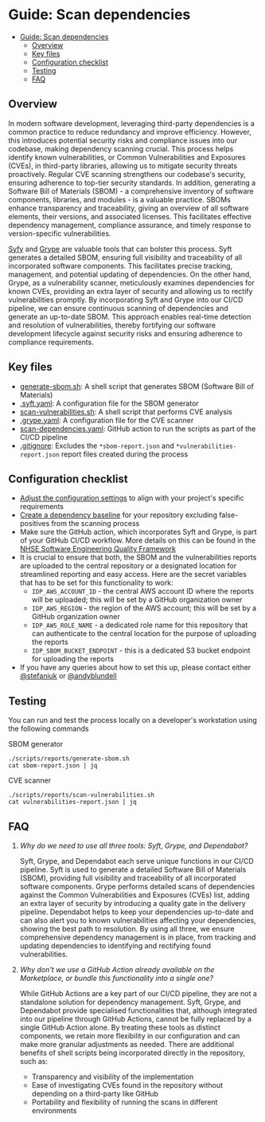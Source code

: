 # Guide: Scan dependencies

- [Guide: Scan dependencies](#guide-scan-dependencies)
  - [Overview](#overview)
  - [Key files](#key-files)
  - [Configuration checklist](#configuration-checklist)
  - [Testing](#testing)
  - [FAQ](#faq)

## Overview

In modern software development, leveraging third-party dependencies is a common practice to reduce redundancy and improve efficiency. However, this introduces potential security risks and compliance issues into our codebase, making dependency scanning crucial. This process helps identify known vulnerabilities, or Common Vulnerabilities and Exposures (CVEs), in third-party libraries, allowing us to mitigate security threats proactively. Regular CVE scanning strengthens our codebase's security, ensuring adherence to top-tier security standards. In addition, generating a Software Bill of Materials (SBOM) - a comprehensive inventory of software components, libraries, and modules - is a valuable practice. SBOMs enhance transparency and traceability, giving an overview of all software elements, their versions, and associated licenses. This facilitates effective dependency management, compliance assurance, and timely response to version-specific vulnerabilities.

[Syfy](https://github.com/anchore/syft) and [Grype](https://github.com/anchore/grype) are valuable tools that can bolster this process. Syft generates a detailed SBOM, ensuring full visibility and traceability of all incorporated software components. This facilitates precise tracking, management, and potential updating of dependencies. On the other hand, Grype, as a vulnerability scanner, meticulously examines dependencies for known CVEs, providing an extra layer of security and allowing us to rectify vulnerabilities promptly. By incorporating Syft and Grype into our CI/CD pipeline, we can ensure continuous scanning of dependencies and generate an up-to-date SBOM. This approach enables real-time detection and resolution of vulnerabilities, thereby fortifying our software development lifecycle against security risks and ensuring adherence to compliance requirements.

## Key files

- [generate-sbom.sh](../../scripts/reports/generate-sbom.sh): A shell script that generates SBOM (Software Bill of Materials)
- [.syft.yaml](../../scripts/config/.syft.yaml): A configuration file for the SBOM generator
- [scan-vulnerabilities.sh](../../scripts/reports/scan-vulnerabilities.sh): A shell script that performs CVE analysis
- [.grype.yaml](../../scripts/config/.grype.yaml): A configuration file for the CVE scanner
- [scan-dependencies.yaml](../../.github/workflows/scan-dependencies.yaml): GitHub action to run the scripts as part of the CI/CD pipeline
- [.gitignore](../../.gitignore): Excludes the `*sbom-report.json` and `*vulnerabilities-report.json` report files created during the process

## Configuration checklist

- [Adjust the configuration settings](../../scripts/config/.grype.yaml) to align with your project's specific requirements
- [Create a dependency baseline](https://github.com/anchore/grype#specifying-matches-to-ignore) for your repository excluding false-positives from the scanning process
- Make sure the GitHub action, which incorporates Syft and Grype, is part of your GitHub CI/CD workflow. More details on this can be found in the [NHSE Software Engineering Quality Framework](https://github.com/NHSDigital/software-engineering-quality-framework/blob/main/tools/dependency-scan/README.md)
- It is crucial to ensure that both, the SBOM and the vulnerabilities reports are uploaded to the central repository or a designated location for streamlined reporting and easy access. Here are the secret variables that has to be set for this functionality to work:
  - `IDP_AWS_ACCOUNT_ID` - the central AWS account ID where the reports will be uploaded; this will be set by a GitHub organization owner
  - `IDP_AWS_REGION` - the region of the AWS account; this will be set by a GitHub organization owner
  - `IDP_AWS_ROLE_NAME` - a dedicated role name for this repository that can authenticate to the central location for the purpose of uploading the reports
  - `IDP_SBOM_BUCKET_ENDPOINT` - this is a dedicated S3 bucket endpoint for uploading the reports
- If you have any queries about how to set this up, please contact either [@stefaniuk](https://github.com/stefaniuk) or [@andyblundell](https://github.com/andyblundell)

## Testing

You can run and test the process locally on a developer's workstation using the following commands

SBOM generator

```shell
./scripts/reports/generate-sbom.sh
cat sbom-report.json | jq
```

CVE scanner

```shell
./scripts/reports/scan-vulnerabilities.sh
cat vulnerabilities-report.json | jq
```

## FAQ

1. _Why do we need to use all three tools: Syft, Grype, and Dependabot?_

   Syft, Grype, and Dependabot each serve unique functions in our CI/CD pipeline. Syft is used to generate a detailed Software Bill of Materials (SBOM), providing full visibility and traceability of all incorporated software components. Grype performs detailed scans of dependencies against the Common Vulnerabilities and Exposures (CVEs) list, adding an extra layer of security by introducing a quality gate in the delivery pipeline. Dependabot helps to keep your dependencies up-to-date and can also alert you to known vulnerabilities affecting your dependencies, showing the best path to resolution. By using all three, we ensure comprehensive dependency management is in place, from tracking and updating dependencies to identifying and rectifying found vulnerabilities.

2. _Why don't we use a GitHub Action already available on the Marketplace, or bundle this functionality into a single one?_

   While GitHub Actions are a key part of our CI/CD pipeline, they are not a standalone solution for dependency management. Syft, Grype, and Dependabot provide specialised functionalities that, although integrated into our pipeline through GitHub Actions, cannot be fully replaced by a single GitHub Action alone. By treating these tools as distinct components, we retain more flexibility in our configuration and can make more granular adjustments as needed. There are additional benefits of shell scripts being incorporated directly in the repository, such as:

   - Transparency and visibility of the implementation
   - Ease of investigating CVEs found in the repository without depending on a third-party like GitHub
   - Portability and flexibility of running the scans in different environments
